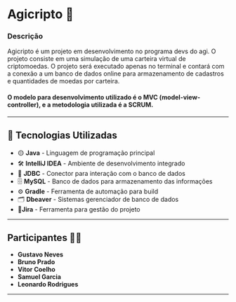 #  Agicripto 🏦

<h3>Descrição </h3> 
Agicripto é um projeto em desenvolvimento no programa devs do agi. O projeto consiste em uma simulação de uma carteira virtual de criptomoedas. O projeto será executado apenas no terminal e contará com a conexão a um banco de dados online para armazenamento de cadastros e quantidades de moedas por carteira.<br>

<h4>O modelo para desenvolvimento utilizado é o MVC (model-view-controller), e a metodologia utilizada é a SCRUM.</h4>

---

## 🚀 Tecnologias Utilizadas

- 🟡 **Java** - Linguagem de programação principal
- 🛠 **IntelliJ IDEA** - Ambiente de desenvolvimento integrado
- 🔌 **JDBC** - Conector para interação com o banco de dados
- 🗄 **MySQL** - Banco de dados para armazenamento das informações
- ⚙ **Gradle** - Ferramenta de automação para build
- 🗂 **Dbeaver** - Sistemas gerenciador de banco de dados
- 📝**Jira** - Ferramenta para gestão do projeto

---

## Participantes 🙋‍♂️ 

- **Gustavo Neves**<br>
- **Bruno Prado**<br>
- **Vitor Coelho**<br>
- **Samuel Garcia**<br>
- **Leonardo Rodrigues**

---
